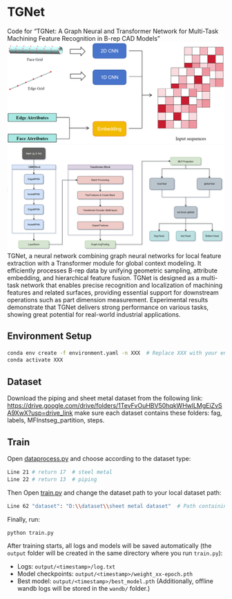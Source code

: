 # TGNet
Code for “TGNet: A Graph Neural and Transformer Network for Multi-Task Machining Feature Recognition in B-rep CAD Models”
![B-rep data processing](image/network.png)
![Network Architecture](image/archi.png)
TGNet, a neural network combining graph neural networks for local feature extraction with a Transformer module for global context modeling. It efficiently processes B-rep data by unifying geometric sampling, attribute embedding, and hierarchical feature fusion. TGNet is designed as a multi-task network that enables precise recognition and localization of machining features and related surfaces, providing essential support for downstream operations such as part dimension measurement. Experimental results demonstrate that TGNet delivers strong performance on various tasks, showing great potential for real-world industrial applications.

## Environment Setup
```bash
conda env create -f environment.yaml -n XXX  # Replace XXX with your environment name
conda activate XXX
```
## Dataset
Download the piping and sheet metal dataset from the following link:
https://drive.google.com/drive/folders/1TevFvOuHBV50hqkWHwlLMgEiZvSA9XwX?usp=drive_link
make sure each dataset contains these folders: fag, labels, MFInstseg_partition, steps.

## Train
Open [dataprocess.py](Code/dataprocess.py) and choose according to the dataset type:
```bash
Line 21 # return 17  # steel metal
Line 22 # return 13  # piping
```
Then Open [train.py](Code/train.py) and change the dataset path to your local dataset path:
```bash
Line 62 "dataset": "D:\\dataset\\sheet metal dataset"  # Path containing 'fag', 'labels', 'MFInstseg_partition', and 'steps'
```
Finally, run: 
```bash
python train.py
```
After training starts, all logs and models will be saved automatically (the `output` folder will be created in the same directory where you run `train.py`):
- Logs: `output/<timestamp>/log.txt`
- Model checkpoints: `output/<timestamp>/weight_xx-epoch.pth`
- Best model: `output/<timestamp>/best_model.pth`
(Additionally, offline wandb logs will be stored in the `wandb/` folder.)
